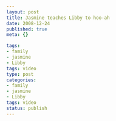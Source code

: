 ```yaml
--- 
layout: post
title: Jasmine teaches Libby to hoo-ah
date: 2008-12-24
published: true
meta: {}

tags: 
- family
- jasmine
- Libby
tags: video
type: post
categories: 
- family
- jasmine
- Libby
tags: video
status: publish
---
```






